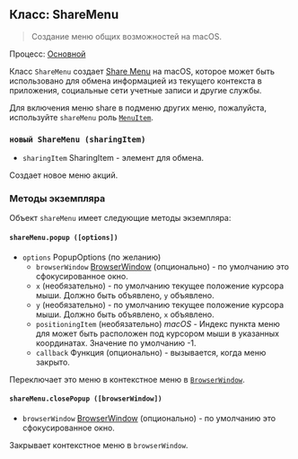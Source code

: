 ## Класс: ShareMenu

> Создание меню общих возможностей на macOS.

Процесс: [Основной](../glossary.md#main-process)

Класс `ShareMenu` создает [Share Menu][share-menu] на macOS, которое может быть использовано для обмена информацией из текущего контекста в приложения, социальные сети учетные записи и другие службы.

Для включения меню share в подменю других меню, пожалуйста, используйте `shareMenu` роль [`MenuItem`](menu-item.md).

### `новый ShareMenu (sharingItem)`

* `sharingItem` SharingItem - элемент для обмена.

Создает новое меню акций.

### Методы экземпляра

Объект `shareMenu` имеет следующие методы экземпляра:

#### `shareMenu.popup ([options])`

* `options` PopupOptions (по желанию)
  * `browserWindow` [BrowserWindow](browser-window.md) (опционально) - по умолчанию это сфокусированное окно.
  * `x` (необязательно) - по умолчанию текущее положение курсора мыши. Должно быть объявлено, `y` объявлено.
  * `y` (необязательно) - по умолчанию текущее положение курсора мыши. Должно быть объявлено, `x` объявлено.
  * `positioningItem` (необязательно) _macOS_ - Индекс пункта меню для может быть расположен под курсором мыши в указанных координатах. Значение по умолчанию -1.
  * `callback` Функция (опционально) - вызывается, когда меню закрыто.

Переключает это меню в контекстное меню в [`BrowserWindow`](browser-window.md).

#### `shareMenu.closePopup ([browserWindow])`

* `browserWindow` [BrowserWindow](browser-window.md) (опционально) - по умолчанию это сфокусированное окно.

Закрывает контекстное меню в `browserWindow`.

[share-menu]: https://developer.apple.com/design/human-interface-guidelines/macos/extensions/share-extensions/
